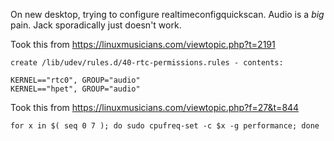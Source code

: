 On new desktop, trying to configure realtimeconfigquickscan. Audio is a *big* pain. Jack sporadically just doesn't work.


Took this from https://linuxmusicians.com/viewtopic.php?t=2191
```
create /lib/udev/rules.d/40-rtc-permissions.rules - contents:

KERNEL=="rtc0", GROUP="audio"
KERNEL=="hpet", GROUP="audio"
```

Took this from https://linuxmusicians.com/viewtopic.php?f=27&t=844
```
for x in $( seq 0 7 ); do sudo cpufreq-set -c $x -g performance; done
```
